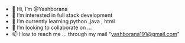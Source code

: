 - 👋 Hi, I’m @Yashborana
- 👀 I’m interested in full stack development
- 🌱 I’m currently learning python ,java , html
- 💞️ I’m looking to collaborate on ...
- 📫 How to reach me ... through my mail "yashborana191@gmail.com"

<!---
Yashborana/Yashborana is a ✨ special ✨ repository because its `README.md` (this file) appears on your GitHub profile.
You can click the Preview link to take a look at your changes.
--->
